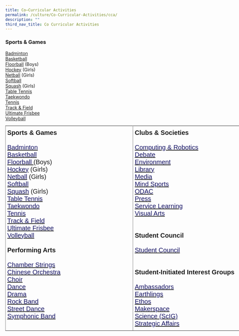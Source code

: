 ```yaml
---
title: Co–Curricular Activities
permalink: /culture/Co-Curricular-Activities/cca/
description: ""
third_nav_title: Co Curricular Activities
---
```

### Sports & Games
[Badminton](/culture/Co-Curricular-Activities/badminton/)   
[Basketball](/culture/Co-Curricular-Activities/basketball/)   
[Floorball](/culture/Co-Curricular-Activities/floorball/) (Boys)   
[Hockey](/culture/Co-Curricular-Activities/hockey/) (Girls)  
[Netball](/culture/Co-Curricular-Activities/netball/) (Girls)   
[Softball](/culture/Co-Curricular-Activities/softball/)  
[Squash](/culture/Co-Curricular-Activities/squash/)   (Girls)  
[Table Tennis](/culture/Co-Curricular-Activities/table-tennis/)  
[Taekwondo](/culture/Co-Curricular-Activities/taekwondo/)  
[Tennis](/culture/Co-Curricular-Activities/tennis/)  
[Track & Field](/culture/Co-Curricular-Activities/track-and-field/)  
[Ultimate Frisbee](/culture/Co-Curricular-Activities/ultimate-frisbee/)  
[Volleyball](/culture/Co-Curricular-Activities/volleyball/)


<style type="text/css">
.tg  {border-collapse:collapse;border-spacing:0;margin:0px auto;}
.tg td{border-color:black;border-style:solid;border-width:1px;font-family:Arial, sans-serif;font-size:14px;
  overflow:hidden;padding:10px 5px;word-break:normal;}
.tg th{border-color:black;border-style:solid;border-width:1px;font-family:Arial, sans-serif;font-size:14px;
  font-weight:normal;overflow:hidden;padding:10px 5px;word-break:normal;}
.tg .tg-eqm3{border-color:inherit;font-size:20px;text-align:left;vertical-align:top}
</style>
<table class="tg" style="undefined;table-layout: fixed; width: 800px">
<colgroup>
<col style="width: 400px">
<col style="width: 400px">
</colgroup>
<tbody>
  <tr>
    <td class="tg-eqm3"><span style="font-weight:bold">Sports &amp; Games</span><br><br><a href="/culture/Co-Curricular-Activities/badminton/" target="_blank" rel="noopener noreferrer"><span style="color:#151364">Badminton</span></a><br><a href="/culture/Co-Curricular-Activities/basketball/" target="_blank" rel="noopener noreferrer"><span style="color:#151364">Basketball</span></a><br><a href="/culture/Co-Curricular-Activities/floorball/" target="_blank" rel="noopener noreferrer"><span style="text-decoration:none;color:#151364">Floorball </span></a>(Boys)<br><a href="/culture/Co-Curricular-Activities/hockey/" target="_blank" rel="noopener noreferrer"><span style="text-decoration:none;color:#151364">Hockey</span></a> (Girls)<br><a href="/culture/Co-Curricular-Activities/netball/" target="_blank" rel="noopener noreferrer"><span style="text-decoration:none;color:#151364">Netball</span></a> (Girls)<br><a href="/culture/Co-Curricular-Activities/softball/" target="_blank" rel="noopener noreferrer"><span style="color:#151364">Softball</span></a><br><a href="/culture/Co-Curricular-Activities/squash/" target="_blank" rel="noopener noreferrer"><span style="text-decoration:none;color:#151364">Squash</span></a> (Girls)<br><a href="/culture/Co-Curricular-Activities/table-tennis/" target="_blank" rel="noopener noreferrer"><span style="color:#151364">Table Tennis</span></a><br><a href="/culture/Co-Curricular-Activities/taekwondo/" target="_blank" rel="noopener noreferrer"><span style="color:#151364">Taekwondo</span></a><br><a href="/culture/Co-Curricular-Activities/tennis/" target="_blank" rel="noopener noreferrer"><span style="color:#151364">Tennis</span></a><br><a href="/culture/Co-Curricular-Activities/track-and-field/" target="_blank" rel="noopener noreferrer"><span style="text-decoration:none;color:#151364">Track &amp; Field</span></a><br><a href="/culture/Co-Curricular-Activities/ultimate-frisbee/" target="_blank" rel="noopener noreferrer"><span style="text-decoration:none;color:#151364">Ultimate Frisbee</span></a><br><a href="/culture/Co-Curricular-Activities/volleyball/" target="_blank" rel="noopener noreferrer"><span style="color:#151364">Volleyball</span></a><br><br><span style="font-weight:bold">Performing Arts</span><br><br><a href="https://www.instagram.com/ej.chamberstrings/" target="_blank" rel="noopener noreferrer"><span style="text-decoration:none;color:#151364">Chamber Strings</span></a><br><a href="/culture/Co-Curricular-Activities/chinese-orchestra/" target="_blank" rel="noopener noreferrer"><span style="color:#151364">Chinese Orchestra</span></a><br><a href="/culture/Co-Curricular-Activities/choir/" target="_blank" rel="noopener noreferrer"><span style="color:#151364">Choir</span></a><br><a href="/culture/Co-Curricular-Activities/dance/" target="_blank" rel="noopener noreferrer"><span style="color:#151364">Dance</span></a><br><a href="/culture/Co-Curricular-Activities/drama/" target="_blank" rel="noopener noreferrer"><span style="color:#151364">Drama</span></a><br><a href="https://www.instagram.com/ejrockband/" target="_blank" rel="noopener noreferrer"><span style="text-decoration:none;color:#151364">Rock Band</span></a><br><a href="https://www.instagram.com/ej.streetdance/" target="_blank" rel="noopener noreferrer"><span style="text-decoration:none;color:#151364">Street Dance</span></a><br><a href="/culture/Co-Curricular-Activities/band/" target="_blank" rel="noopener noreferrer"><span style="text-decoration:none;color:#151364">Symphonic Band</span></a></td>
    <td class="tg-eqm3"><span style="font-weight:bold">Clubs &amp; Societies</span><br><br><a href="/culture/Co-Curricular-Activities/computing-and-robotics/" target="_blank" rel="noopener noreferrer"><span style="text-decoration:none;color:#151364">Computing &amp; Robotics</span></a><br><a href="/culture/Co-Curricular-Activities/debate/" target="_blank" rel="noopener noreferrer"><span style="color:#151364">Debate</span></a><br><a href="/culture/Co-Curricular-Activities/environment-club/" target="_blank" rel="noopener noreferrer"><span style="color:#151364">Environment</span></a><br><a href="/culture/Co-Curricular-Activities/library-club/" target="_blank" rel="noopener noreferrer"><span style="color:#151364">Library</span></a><br><a href="/culture/Co-Curricular-Activities/media/" target="_blank" rel="noopener noreferrer"><span style="color:#151364">Media</span></a><br><a href="/culture/Co-Curricular-Activities/mind-sports/" target="_blank" rel="noopener noreferrer"><span style="color:#151364">Mind Sports</span></a><br><a href="/culture/Co-Curricular-Activities/odac/" target="_blank" rel="noopener noreferrer"><span style="color:#151364">ODAC</span></a><br><a href="/culture/Co-Curricular-Activities/press/" target="_blank" rel="noopener noreferrer"><span style="color:#151364">Press</span></a><br><a href="/culture/Co-Curricular-Activities/service-learning/" target="_blank" rel="noopener noreferrer"><span style="color:#151364">Service Learning</span></a><br><a href="/culture/Co-Curricular-Activities/visual-arts/" target="_blank" rel="noopener noreferrer"><span style="text-decoration:none;color:#151364">Visual Arts</span></a><br><br><br><span style="font-weight:bold">Student Council</span><br><br><a href="/culture/Co-Curricular-Activities/student-council/" target="_blank" rel="noopener noreferrer"><span style="color:#151364">Student Council</span></a><br><br><br><span style="font-weight:bold">Student-Initiated Interest Groups</span><br><br><a href="https://www.instagram.com/ejambass/" target="_blank" rel="noopener noreferrer"><span style="text-decoration:none;color:#151364">Ambassadors</span></a><br><a href="https://www.instagram.com/ej.earthlings/" target="_blank" rel="noopener noreferrer"><span style="text-decoration:none;color:#151364">Earthlings</span></a><br><a href="https://www.instagram.com/ejc.ethos/" target="_blank" rel="noopener noreferrer"><span style="text-decoration:none;color:#151364">Ethos</span></a><br><a href="https://www.instagram.com/ejc.makerspace/" target="_blank" rel="noopener noreferrer"><span style="text-decoration:none;color:#151364">Makerspace</span></a><br><a href="https://www.instagram.com/ej.scientist/" target="_blank" rel="noopener noreferrer"><span style="text-decoration:none;color:#151364">Science (ScIG)</span></a><br><a href="https://www.instagram.com/ejc.esas/" target="_blank" rel="noopener noreferrer"><span style="text-decoration:none;color:#151364">Strategic Affairs</span></a></td>
  </tr>
</tbody>
</table>